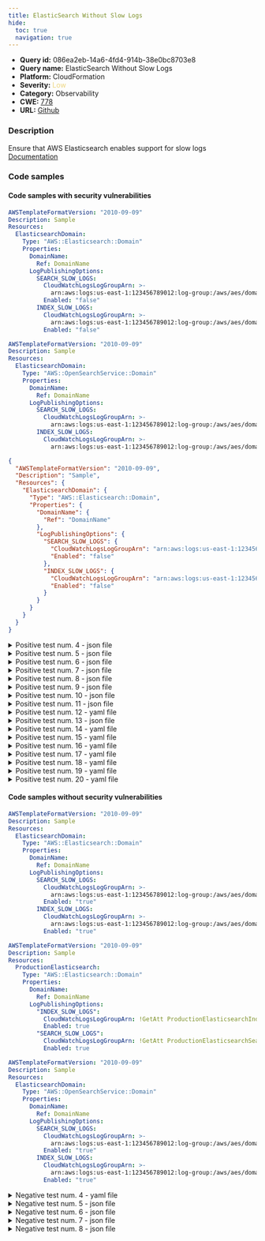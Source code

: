 ```yaml
---
title: ElasticSearch Without Slow Logs
hide:
  toc: true
  navigation: true
---
```


<style>
  .highlight .hll {
    background-color: #ff171742;
  }
  .md-content {
    max-width: 1100px;
    margin: 0 auto;
  }
</style>

-   **Query id:** 086ea2eb-14a6-4fd4-914b-38e0bc8703e8
-   **Query name:** ElasticSearch Without Slow Logs
-   **Platform:** CloudFormation
-   **Severity:** <span style="color:#edd57e">Low</span>
-   **Category:** Observability
-   **CWE:** <a href="https://cwe.mitre.org/data/definitions/778.html" onclick="newWindowOpenerSafe(event, 'https://cwe.mitre.org/data/definitions/778.html')">778</a>
-   **URL:** [Github](https://github.com/Checkmarx/kics/tree/master/assets/queries/cloudFormation/aws/elasticsearch_without_slow_logs)

### Description
Ensure that AWS Elasticsearch enables support for slow logs<br>
[Documentation](https://docs.aws.amazon.com/AWSCloudFormation/latest/UserGuide/aws-resource-elasticsearch-domain.html#cfn-elasticsearch-domain-logpublishingoptions)

### Code samples
#### Code samples with security vulnerabilities
```yaml title="Positive test num. 1 - yaml file" hl_lines="17 13"
AWSTemplateFormatVersion: "2010-09-09"
Description: Sample
Resources:
  ElasticsearchDomain:
    Type: "AWS::Elasticsearch::Domain"
    Properties:
      DomainName:
        Ref: DomainName
      LogPublishingOptions:
        SEARCH_SLOW_LOGS:
          CloudWatchLogsLogGroupArn: >-
            arn:aws:logs:us-east-1:123456789012:log-group:/aws/aes/domains/es-slow-logs
          Enabled: "false"
        INDEX_SLOW_LOGS:
          CloudWatchLogsLogGroupArn: >-
            arn:aws:logs:us-east-1:123456789012:log-group:/aws/aes/domains/es-index-slow-logs
          Enabled: "false"

```
```yaml title="Positive test num. 2 - yaml file" hl_lines="10 13"
AWSTemplateFormatVersion: "2010-09-09"
Description: Sample
Resources:
  ElasticsearchDomain:
    Type: "AWS::OpenSearchService::Domain"
    Properties:
      DomainName:
        Ref: DomainName
      LogPublishingOptions:
        SEARCH_SLOW_LOGS:
          CloudWatchLogsLogGroupArn: >-
            arn:aws:logs:us-east-1:123456789012:log-group:/aws/aes/domains/es-slow-logs
        INDEX_SLOW_LOGS:
          CloudWatchLogsLogGroupArn: >-
            arn:aws:logs:us-east-1:123456789012:log-group:/aws/aes/domains/es-index-slow-logs

```
```json title="Positive test num. 3 - json file" hl_lines="18 14"
{
  "AWSTemplateFormatVersion": "2010-09-09",
  "Description": "Sample",
  "Resources": {
    "ElasticsearchDomain": {
      "Type": "AWS::Elasticsearch::Domain",
      "Properties": {
        "DomainName": {
          "Ref": "DomainName"
        },
        "LogPublishingOptions": {
          "SEARCH_SLOW_LOGS": {
            "CloudWatchLogsLogGroupArn": "arn:aws:logs:us-east-1:123456789012:log-group:/aws/aes/domains/es-slow-logs",
            "Enabled": "false"
          },
          "INDEX_SLOW_LOGS": {
            "CloudWatchLogsLogGroupArn": "arn:aws:logs:us-east-1:123456789012:log-group:/aws/aes/domains/es-index-slow-logs",
            "Enabled": "false"
          }
        }
      }
    }
  }
}

```
<details><summary>Positive test num. 4 - json file</summary>

```json hl_lines="11"
{
  "AWSTemplateFormatVersion": "2010-09-09",
  "Description": "Sample",
  "Resources": {
    "ElasticsearchDomain": {
      "Type": "AWS::Elasticsearch::Domain",
      "Properties": {
        "DomainName": {
          "Ref": "DomainName"
        },
        "LogPublishingOptions": {
          "ES_APPLICATION_LOGS": {
            "CloudWatchLogsLogGroupArn": "arn:aws:logs:us-east-1:123456789012:log-group:/aws/aes/domains/es-index-slow-logs",
            "Enabled": "true"
          }
        }
      }
    }
  }
}

```
</details>
<details><summary>Positive test num. 5 - json file</summary>

```json hl_lines="7"
{
  "AWSTemplateFormatVersion": "2010-09-09",
  "Description": "Sample",
  "Resources": {
    "ElasticsearchDomain": {
      "Type": "AWS::Elasticsearch::Domain",
      "Properties": {
        "DomainName": {
          "Ref": "DomainName"
        }
      }
    }
  }
}

```
</details>
<details><summary>Positive test num. 6 - json file</summary>

```json hl_lines="18 14"
{
  "AWSTemplateFormatVersion": "2010-09-09",
  "Description": "Sample",
  "Resources": {
    "ElasticsearchDomain": {
      "Type": "AWS::Elasticsearch::Domain",
      "Properties": {
        "DomainName": {
          "Ref": "DomainName"
        },
        "LogPublishingOptions": {
          "SEARCH_SLOW_LOGS": {
            "CloudWatchLogsLogGroupArn": "arn:aws:logs:us-east-1:123456789012:log-group:/aws/aes/domains/es-slow-logs",
            "Enabled": false
          },
          "INDEX_SLOW_LOGS": {
            "CloudWatchLogsLogGroupArn": "arn:aws:logs:us-east-1:123456789012:log-group:/aws/aes/domains/es-index-slow-logs",
            "Enabled": false
          }
        }
      }
    }
  }
}

```
</details>
<details><summary>Positive test num. 7 - json file</summary>

```json hl_lines="12 15"
{
  "AWSTemplateFormatVersion": "2010-09-09",
  "Description": "Sample",
  "Resources": {
    "ElasticsearchDomain": {
      "Type": "AWS::Elasticsearch::Domain",
      "Properties": {
        "DomainName": {
          "Ref": "DomainName"
        },
        "LogPublishingOptions": {
          "SEARCH_SLOW_LOGS": {
            "CloudWatchLogsLogGroupArn": "arn:aws:logs:us-east-1:123456789012:log-group:/aws/aes/domains/es-slow-logs"
          },
          "INDEX_SLOW_LOGS": {
            "CloudWatchLogsLogGroupArn": "arn:aws:logs:us-east-1:123456789012:log-group:/aws/aes/domains/es-index-slow-logs"
          }
        }
      }
    }
  }
}

```
</details>
<details><summary>Positive test num. 8 - json file</summary>

```json hl_lines="18 14"
{
  "AWSTemplateFormatVersion": "2010-09-09",
  "Description": "Sample",
  "Resources": {
    "ElasticsearchDomain": {
      "Type": "AWS::OpenSearchService::Domain",
      "Properties": {
        "DomainName": {
          "Ref": "DomainName"
        },
        "LogPublishingOptions": {
          "SEARCH_SLOW_LOGS": {
            "CloudWatchLogsLogGroupArn": "arn:aws:logs:us-east-1:123456789012:log-group:/aws/aes/domains/es-slow-logs",
            "Enabled": "false"
          },
          "INDEX_SLOW_LOGS": {
            "CloudWatchLogsLogGroupArn": "arn:aws:logs:us-east-1:123456789012:log-group:/aws/aes/domains/es-index-slow-logs",
            "Enabled": "false"
          }
        }
      }
    }
  }
}

```
</details>
<details><summary>Positive test num. 9 - json file</summary>

```json hl_lines="11"
{
  "AWSTemplateFormatVersion": "2010-09-09",
  "Description": "Sample",
  "Resources": {
    "ElasticsearchDomain": {
      "Type": "AWS::OpenSearchService::Domain",
      "Properties": {
        "DomainName": {
          "Ref": "DomainName"
        },
        "LogPublishingOptions": {
          "ES_APPLICATION_LOGS": {
            "CloudWatchLogsLogGroupArn": "arn:aws:logs:us-east-1:123456789012:log-group:/aws/aes/domains/es-index-slow-logs",
            "Enabled": "true"
          }
        }
      }
    }
  }
}

```
</details>
<details><summary>Positive test num. 10 - json file</summary>

```json hl_lines="7"
{
  "AWSTemplateFormatVersion": "2010-09-09",
  "Description": "Sample",
  "Resources": {
    "ElasticsearchDomain": {
      "Type": "AWS::OpenSearchService::Domain",
      "Properties": {
        "DomainName": {
          "Ref": "DomainName"
        }
      }
    }
  }
}

```
</details>
<details><summary>Positive test num. 11 - json file</summary>

```json hl_lines="18 14"
{
  "AWSTemplateFormatVersion": "2010-09-09",
  "Description": "Sample",
  "Resources": {
    "ElasticsearchDomain": {
      "Type": "AWS::OpenSearchService::Domain",
      "Properties": {
        "DomainName": {
          "Ref": "DomainName"
        },
        "LogPublishingOptions": {
          "SEARCH_SLOW_LOGS": {
            "CloudWatchLogsLogGroupArn": "arn:aws:logs:us-east-1:123456789012:log-group:/aws/aes/domains/es-slow-logs",
            "Enabled": false
          },
          "INDEX_SLOW_LOGS": {
            "CloudWatchLogsLogGroupArn": "arn:aws:logs:us-east-1:123456789012:log-group:/aws/aes/domains/es-index-slow-logs",
            "Enabled": false
          }
        }
      }
    }
  }
}

```
</details>
<details><summary>Positive test num. 12 - yaml file</summary>

```yaml hl_lines="9"
AWSTemplateFormatVersion: "2010-09-09"
Description: Sample
Resources:
  ElasticsearchDomain:
    Type: "AWS::Elasticsearch::Domain"
    Properties:
      DomainName:
        Ref: DomainName
      LogPublishingOptions:
        ES_APPLICATION_LOGS:
          CloudWatchLogsLogGroupArn: >-
            arn:aws:logs:us-east-1:123456789012:log-group:/aws/aes/domains/es-index-slow-logs
          Enabled: "true"

```
</details>
<details><summary>Positive test num. 13 - json file</summary>

```json hl_lines="12 15"
{
  "AWSTemplateFormatVersion": "2010-09-09",
  "Description": "Sample",
  "Resources": {
    "ElasticsearchDomain": {
      "Type": "AWS::OpenSearchService::Domain",
      "Properties": {
        "DomainName": {
          "Ref": "DomainName"
        },
        "LogPublishingOptions": {
          "SEARCH_SLOW_LOGS": {
            "CloudWatchLogsLogGroupArn": "arn:aws:logs:us-east-1:123456789012:log-group:/aws/aes/domains/es-slow-logs"
          },
          "INDEX_SLOW_LOGS": {
            "CloudWatchLogsLogGroupArn": "arn:aws:logs:us-east-1:123456789012:log-group:/aws/aes/domains/es-index-slow-logs"
          }
        }
      }
    }
  }
}

```
</details>
<details><summary>Positive test num. 14 - yaml file</summary>

```yaml hl_lines="6"
AWSTemplateFormatVersion: "2010-09-09"
Description: Sample
Resources:
  ElasticsearchDomain:
    Type: "AWS::Elasticsearch::Domain"
    Properties:
      DomainName:
        Ref: DomainName

```
</details>
<details><summary>Positive test num. 15 - yaml file</summary>

```yaml hl_lines="17 13"
AWSTemplateFormatVersion: "2010-09-09"
Description: Sample
Resources:
  ElasticsearchDomain:
    Type: "AWS::Elasticsearch::Domain"
    Properties:
      DomainName:
        Ref: DomainName
      LogPublishingOptions:
        SEARCH_SLOW_LOGS:
          CloudWatchLogsLogGroupArn: >-
            arn:aws:logs:us-east-1:123456789012:log-group:/aws/aes/domains/es-slow-logs
          Enabled: false
        INDEX_SLOW_LOGS:
          CloudWatchLogsLogGroupArn: >-
            arn:aws:logs:us-east-1:123456789012:log-group:/aws/aes/domains/es-index-slow-logs
          Enabled: false

```
</details>
<details><summary>Positive test num. 16 - yaml file</summary>

```yaml hl_lines="10 13"
AWSTemplateFormatVersion: "2010-09-09"
Description: Sample
Resources:
  ElasticsearchDomain:
    Type: "AWS::Elasticsearch::Domain"
    Properties:
      DomainName:
        Ref: DomainName
      LogPublishingOptions:
        SEARCH_SLOW_LOGS:
          CloudWatchLogsLogGroupArn: >-
            arn:aws:logs:us-east-1:123456789012:log-group:/aws/aes/domains/es-slow-logs
        INDEX_SLOW_LOGS:
          CloudWatchLogsLogGroupArn: >-
            arn:aws:logs:us-east-1:123456789012:log-group:/aws/aes/domains/es-index-slow-logs

```
</details>
<details><summary>Positive test num. 17 - yaml file</summary>

```yaml hl_lines="17 13"
AWSTemplateFormatVersion: "2010-09-09"
Description: Sample
Resources:
  ElasticsearchDomain:
    Type: "AWS::OpenSearchService::Domain"
    Properties:
      DomainName:
        Ref: DomainName
      LogPublishingOptions:
        SEARCH_SLOW_LOGS:
          CloudWatchLogsLogGroupArn: >-
            arn:aws:logs:us-east-1:123456789012:log-group:/aws/aes/domains/es-slow-logs
          Enabled: "false"
        INDEX_SLOW_LOGS:
          CloudWatchLogsLogGroupArn: >-
            arn:aws:logs:us-east-1:123456789012:log-group:/aws/aes/domains/es-index-slow-logs
          Enabled: "false"

```
</details>
<details><summary>Positive test num. 18 - yaml file</summary>

```yaml hl_lines="9"
AWSTemplateFormatVersion: "2010-09-09"
Description: Sample
Resources:
  ElasticsearchDomain:
    Type: "AWS::OpenSearchService::Domain"
    Properties:
      DomainName:
        Ref: DomainName
      LogPublishingOptions:
        ES_APPLICATION_LOGS:
          CloudWatchLogsLogGroupArn: >-
            arn:aws:logs:us-east-1:123456789012:log-group:/aws/aes/domains/es-index-slow-logs
          Enabled: "true"

```
</details>
<details><summary>Positive test num. 19 - yaml file</summary>

```yaml hl_lines="6"
AWSTemplateFormatVersion: "2010-09-09"
Description: Sample
Resources:
  ElasticsearchDomain:
    Type: "AWS::OpenSearchService::Domain"
    Properties:
      DomainName:
        Ref: DomainName

```
</details>
<details><summary>Positive test num. 20 - yaml file</summary>

```yaml hl_lines="17 13"
AWSTemplateFormatVersion: "2010-09-09"
Description: Sample
Resources:
  ElasticsearchDomain:
    Type: "AWS::OpenSearchService::Domain"
    Properties:
      DomainName:
        Ref: DomainName
      LogPublishingOptions:
        SEARCH_SLOW_LOGS:
          CloudWatchLogsLogGroupArn: >-
            arn:aws:logs:us-east-1:123456789012:log-group:/aws/aes/domains/es-slow-logs
          Enabled: false
        INDEX_SLOW_LOGS:
          CloudWatchLogsLogGroupArn: >-
            arn:aws:logs:us-east-1:123456789012:log-group:/aws/aes/domains/es-index-slow-logs
          Enabled: false

```
</details>


#### Code samples without security vulnerabilities
```yaml title="Negative test num. 1 - yaml file"
AWSTemplateFormatVersion: "2010-09-09"
Description: Sample
Resources:
  ElasticsearchDomain:
    Type: "AWS::Elasticsearch::Domain"
    Properties:
      DomainName:
        Ref: DomainName
      LogPublishingOptions:
        SEARCH_SLOW_LOGS:
          CloudWatchLogsLogGroupArn: >-
            arn:aws:logs:us-east-1:123456789012:log-group:/aws/aes/domains/es-slow-logs
          Enabled: "true"
        INDEX_SLOW_LOGS:
          CloudWatchLogsLogGroupArn: >-
            arn:aws:logs:us-east-1:123456789012:log-group:/aws/aes/domains/es-index-slow-logs
          Enabled: "true"

```
```yaml title="Negative test num. 2 - yaml file"
AWSTemplateFormatVersion: "2010-09-09"
Description: Sample
Resources:
  ProductionElasticsearch:
    Type: "AWS::Elasticsearch::Domain"
    Properties:
      DomainName:
        Ref: DomainName
      LogPublishingOptions:
        "INDEX_SLOW_LOGS":
          CloudWatchLogsLogGroupArn: !GetAtt ProductionElasticsearchIndexSlowLogs.Arn
          Enabled: true
        "SEARCH_SLOW_LOGS":
          CloudWatchLogsLogGroupArn: !GetAtt ProductionElasticsearchSearchSlowLogs.Arn
          Enabled: true
```
```yaml title="Negative test num. 3 - yaml file"
AWSTemplateFormatVersion: "2010-09-09"
Description: Sample
Resources:
  ElasticsearchDomain:
    Type: "AWS::OpenSearchService::Domain"
    Properties:
      DomainName:
        Ref: DomainName
      LogPublishingOptions:
        SEARCH_SLOW_LOGS:
          CloudWatchLogsLogGroupArn: >-
            arn:aws:logs:us-east-1:123456789012:log-group:/aws/aes/domains/es-slow-logs
          Enabled: "true"
        INDEX_SLOW_LOGS:
          CloudWatchLogsLogGroupArn: >-
            arn:aws:logs:us-east-1:123456789012:log-group:/aws/aes/domains/es-index-slow-logs
          Enabled: "true"

```
<details><summary>Negative test num. 4 - yaml file</summary>

```yaml
AWSTemplateFormatVersion: "2010-09-09"
Description: Sample
Resources:
  ProductionElasticsearch:
    Type: "AWS::OpenSearchService::Domain"
    Properties:
      DomainName:
        Ref: DomainName
      LogPublishingOptions:
        "INDEX_SLOW_LOGS":
          CloudWatchLogsLogGroupArn: !GetAtt ProductionElasticsearchIndexSlowLogs.Arn
          Enabled: true
        "SEARCH_SLOW_LOGS":
          CloudWatchLogsLogGroupArn: !GetAtt ProductionElasticsearchSearchSlowLogs.Arn
          Enabled: true
```
</details>
<details><summary>Negative test num. 5 - json file</summary>

```json
{
  "AWSTemplateFormatVersion": "2010-09-09",
  "Description": "Sample",
  "Resources": {
    "ElasticsearchDomain": {
      "Type": "AWS::Elasticsearch::Domain",
      "Properties": {
        "DomainName": {
          "Ref": "DomainName"
        },
        "LogPublishingOptions": {
          "SEARCH_SLOW_LOGS": {
            "CloudWatchLogsLogGroupArn": "arn:aws:logs:us-east-1:123456789012:log-group:/aws/aes/domains/es-slow-logs",
            "Enabled": "true"
          },
          "INDEX_SLOW_LOGS": {
            "CloudWatchLogsLogGroupArn": "arn:aws:logs:us-east-1:123456789012:log-group:/aws/aes/domains/es-index-slow-logs",
            "Enabled": "true"
          }
        }
      }
    }
  }
}

```
</details>
<details><summary>Negative test num. 6 - json file</summary>

```json
{
  "AWSTemplateFormatVersion": "2010-09-09",
  "Description": "Sample",
  "Resources": {
    "ElasticsearchDomain": {
      "Type": "AWS::Elasticsearch::Domain",
      "Properties": {
        "DomainName": {
          "Ref": "DomainName"
        },
        "LogPublishingOptions": {
          "SEARCH_SLOW_LOGS": {
            "CloudWatchLogsLogGroupArn": "arn:aws:logs:us-east-1:123456789012:log-group:/aws/aes/domains/es-slow-logs",
            "Enabled": true
          },
          "INDEX_SLOW_LOGS": {
            "CloudWatchLogsLogGroupArn": "arn:aws:logs:us-east-1:123456789012:log-group:/aws/aes/domains/es-index-slow-logs",
            "Enabled": true
          }
        }
      }
    }
  }
}

```
</details>
<details><summary>Negative test num. 7 - json file</summary>

```json
{
  "AWSTemplateFormatVersion": "2010-09-09",
  "Description": "Sample",
  "Resources": {
    "ElasticsearchDomain": {
      "Type": "AWS::OpenSearchService::Domain",
      "Properties": {
        "DomainName": {
          "Ref": "DomainName"
        },
        "LogPublishingOptions": {
          "SEARCH_SLOW_LOGS": {
            "CloudWatchLogsLogGroupArn": "arn:aws:logs:us-east-1:123456789012:log-group:/aws/aes/domains/es-slow-logs",
            "Enabled": "true"
          },
          "INDEX_SLOW_LOGS": {
            "CloudWatchLogsLogGroupArn": "arn:aws:logs:us-east-1:123456789012:log-group:/aws/aes/domains/es-index-slow-logs",
            "Enabled": "true"
          }
        }
      }
    }
  }
}

```
</details>
<details><summary>Negative test num. 8 - json file</summary>

```json
{
  "AWSTemplateFormatVersion": "2010-09-09",
  "Description": "Sample",
  "Resources": {
    "ElasticsearchDomain": {
      "Type": "AWS::OpenSearchService::Domain",
      "Properties": {
        "DomainName": {
          "Ref": "DomainName"
        },
        "LogPublishingOptions": {
          "SEARCH_SLOW_LOGS": {
            "CloudWatchLogsLogGroupArn": "arn:aws:logs:us-east-1:123456789012:log-group:/aws/aes/domains/es-slow-logs",
            "Enabled": true
          },
          "INDEX_SLOW_LOGS": {
            "CloudWatchLogsLogGroupArn": "arn:aws:logs:us-east-1:123456789012:log-group:/aws/aes/domains/es-index-slow-logs",
            "Enabled": true
          }
        }
      }
    }
  }
}

```
</details>
